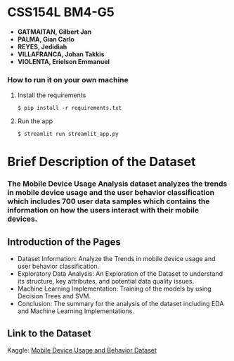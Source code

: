# CSS154L BM4-G5

   - **GATMAITAN, Gilbert Jan**
   - **PALMA, Gian Carlo**
   - **REYES, Jedidiah**
   - **VILLAFRANCA, Johan Takkis**
   - **VIOLENTA, Erielson Emmanuel**

### How to run it on your own machine

1. Install the requirements

   ```
   $ pip install -r requirements.txt
   ```

2. Run the app

   ```
   $ streamlit run streamlit_app.py
   ```
# Brief Description of the Dataset

### The Mobile Device Usage Analysis dataset analyzes the trends in mobile device usage and the user behavior classification which includes 700 user data samples which  contains the information on how the users interact with their mobile devices.

## Introduction of the Pages
- Dataset Information: Analyze the Trends in mobile device usage and user behavior classification.
- Exploratory Data Analysis: An Exploration of the Dataset to understand its structure, key attributes, and potential data quality issues.
- Machine Learning Implementation: Training of the models by using Decision Trees and SVM.
- Conclusion: The summary for the analysis of the dataset including EDA and Machine Learning Implementations.


## Link to the Dataset
Kaggle: [Mobile Device Usage and Behavior Dataset](https://www.kaggle.com/datasets/valakhorasani/mobile-device-usage-and-user-behavior-dataset)
